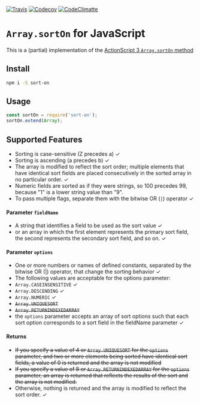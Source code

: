 [![Travis](https://img.shields.io/travis/AndreasPizsa/as3-array-sort-on.svg?style=flat-square)](https://github.com/AndreasPizsa/as3-array-sort-on)
[![Codecov](https://img.shields.io/codecov/c/github/AndreasPizsa/as3-array-sort-on.svg?style=flat-square)](https://codecov.io/gh/AndreasPizsa/as3-array-sort-on)
[![CodeClimatte](https://img.shields.io/codeclimate/github/AndreasPizsa/as3-array-sort-on.svg?style=flat-square)](https://codeclimate.com/github/AndreasPizsa/as3-array-sort-on)


# `Array.sortOn` for JavaScript

This is a (partial) implementation of the [ActionScript 3 `Array.sortOn` method](http://help.adobe.com/en_US/FlashPlatform/reference/actionscript/3/Array.html#sortOn())

## Install

```bash
npm i -S sort-on

```

## Usage

```javascript
const sortOn = require('sort-on');
sortOn.extend(Array);

```
## Supported Features
+ Sorting is case-sensitive (Z precedes a) ✓
+ Sorting is ascending (a precedes b) ✓
+ The array is modified to reflect the sort order; multiple elements that have identical sort fields are placed consecutively in the sorted array in no particular order.  ✓
+ Numeric fields are sorted as if they were strings, so 100 precedes 99, because "1" is a lower string value than "9".
+ To pass multiple flags, separate them with the bitwise OR (`|`) operator ✓

#### Parameter `fieldName`
+ A string that identifies a field to be used as the sort value  ✓
+ or an array in which the first element represents the primary sort field, the second represents the secondary sort field, and so on.  ✓

#### Parameter `options`
+ One or more numbers or names of defined constants, separated by the bitwise OR (|) operator, that change the sorting behavior ✓
+ The following values are acceptable for the options parameter:
+ `Array.CASEINSENSITIVE` ✓
+ `Array.DESCENDING` ✓
+ `Array.NUMERIC` ✓
+ ~~`Array.UNIQUESORT`~~
+ ~~`Array.RETURNINDEXEDARRAY`~~
+ the `options` parameter accepts an array of sort options such that each sort option corresponds to a sort field in the fieldName parameter  ✓

#### Returns
+ ~~If you specify a value of 4 or `Array.UNIQUESORT` for the `options` parameter, and two or more elements being sorted have identical sort fields, a value of 0 is returned and the array is not modified~~
+ ~~If you specify a value of 8 or `Array.RETURNINDEXEDARRAY` for the `options` parameter, an array is returned that reflects the results of the sort and the array is not modified.~~
+ Otherwise, nothing is returned and the array is modified to reflect the sort order.  ✓
